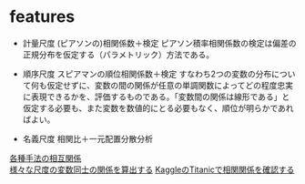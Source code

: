 # features


- 計量尺度
(ピアソンの)相関係数＋検定
ピアソン積率相関係数の検定は偏差の正規分布を仮定する（パラメトリック）方法である。

- 順序尺度
スピアマンの順位相関係数＋検定
すなわち2つの変数の分布について何も仮定せずに、変数の間の関係が任意の単調関数によってどの程度忠実に表現できるかを、評価するものである。「変数間の関係は線形である」と仮定する必要も、また変数を数値的にとる必要もなく、順位が明らかであればよい。

- 名義尺度
相関比＋一元配置分散分析



[各種手法の相互関係](http://www.snap-tck.com/room04/c01/stat/stat05/stat0505.html)  
[様々な尺度の変数同士の関係を算出する](https://qiita.com/shngt/items/45da2d30acf9e84924b7#%E7%9B%B8%E9%96%A2%E6%AF%94)
[KaggleのTitanicで相関関係を確認する](https://qiita.com/sudominoru/items/840e87cc77de29f10ca2)  
